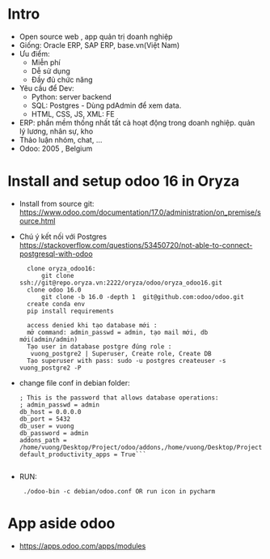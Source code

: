 # Intro
+ Open source web , app quản trị doanh nghiệp
+ Giống: Oracle ERP, SAP ERP, base.vn(Việt Nam)
+ Ưu điểm:
    + Miễn phí
    + Dễ sử dụng
    + Đầy đủ chức năng
+ Yêu cầu để Dev:
    + Python: server backend
    + SQL: Postgres - Dùng pdAdmin để xem data.
    + HTML, CSS, JS, XML: FE
+ ERP: phần mềm thống nhất tất cả hoạt động trong doanh nghiệp.
quản lý lương, nhân sự, kho
+ Thảo luận nhóm, chat, …
+ Odoo: 2005 , Belgium

# Install and setup odoo 16 in Oryza
+ Install from source git: https://www.odoo.com/documentation/17.0/administration/on_premise/source.html
+ Chú ý kết nối với Postgres https://stackoverflow.com/questions/53450720/not-able-to-connect-postgresql-with-odoo
  ```Odoo oryza 
    clone oryza_odoo16: 
        git clone ssh://git@repo.oryza.vn:2222/oryza/odoo/oryza_odoo16.git
    clone odoo 16.0
        git clone -b 16.0 -depth 1  git@github.com:odoo/odoo.git 
    create conda env
    pip install requirements
    
    access denied khi tạo database mới : 
    mở command: admin_passwd = admin, tạo mail mới, db mới(admin/admin)
    Tạo user in database postgre đúng role : 
     vuong_postgre2 | Superuser, Create role, Create DB
    Tạo superuser with pass: sudo -u postgres createuser -s vuong_postgre2 -P
  ```
+ change file conf in debian folder:
    ```[options]
    ; This is the password that allows database operations:
    ; admin_passwd = admin
    db_host = 0.0.0.0
    db_port = 5432
    db_user = vuong
    db_password = admin
    addons_path = /home/vuong/Desktop/Project/odoo/addons,/home/vuong/Desktop/Project/oryza_odoo16
    default_productivity_apps = True```
    
    
+ RUN: 
  
   ``` ./odoo-bin -c debian/odoo.conf OR run icon in pycharm```

  
# App aside odoo 
+ https://apps.odoo.com/apps/modules
